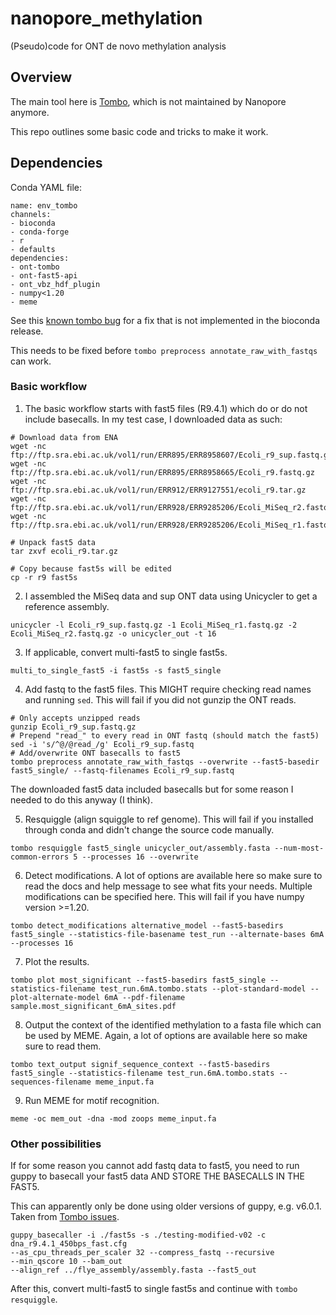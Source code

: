 # nanopore_methylation

(Pseudo)code for ONT de novo methylation analysis

## Overview

The main tool here is [Tombo](https://github.com/nanoporetech/tombo), which is not maintained by Nanopore anymore.

This repo outlines some basic code and tricks to make it work.

## Dependencies


Conda YAML file:

```
name: env_tombo
channels:
- bioconda
- conda-forge
- r
- defaults
dependencies:
- ont-tombo
- ont-fast5-api
- ont_vbz_hdf_plugin
- numpy<1.20
- meme
```

See this [known tombo bug](https://github.com/nanoporetech/tombo/issues/394) for a fix that is not implemented in the bioconda release.

This needs to be fixed before `tombo preprocess annotate_raw_with_fastqs` can work.


### Basic workflow

1. The basic workflow starts with fast5 files (R9.4.1) which do or do not include basecalls. In my test case, I downloaded data as such:

```
# Download data from ENA
wget -nc ftp://ftp.sra.ebi.ac.uk/vol1/run/ERR895/ERR8958607/Ecoli_r9_sup.fastq.gz
wget -nc ftp://ftp.sra.ebi.ac.uk/vol1/run/ERR895/ERR8958665/Ecoli_r9.fastq.gz
wget -nc ftp://ftp.sra.ebi.ac.uk/vol1/run/ERR912/ERR9127551/ecoli_r9.tar.gz
wget -nc ftp://ftp.sra.ebi.ac.uk/vol1/run/ERR928/ERR9285206/Ecoli_MiSeq_r2.fastq.gz
wget -nc ftp://ftp.sra.ebi.ac.uk/vol1/run/ERR928/ERR9285206/Ecoli_MiSeq_r1.fastq.gz

# Unpack fast5 data
tar zxvf ecoli_r9.tar.gz

# Copy because fast5s will be edited
cp -r r9 fast5s 
```

2. I assembled the MiSeq data and sup ONT data using Unicycler to get a reference assembly.

```
unicycler -l Ecoli_r9_sup.fastq.gz -1 Ecoli_MiSeq_r1.fastq.gz -2 Ecoli_MiSeq_r2.fastq.gz -o unicycler_out -t 16
```

3. If applicable, convert multi-fast5 to single fast5s.

```
multi_to_single_fast5 -i fast5s -s fast5_single
```

4. Add fastq to the fast5 files. This MIGHT require checking read names and running `sed`. This will fail if you did not gunzip the ONT reads.

```
# Only accepts unzipped reads
gunzip Ecoli_r9_sup.fastq.gz
# Prepend "read_" to every read in ONT fastq (should match the fast5)
sed -i 's/^@/@read_/g' Ecoli_r9_sup.fastq
# Add/overwrite ONT basecalls to fast5
tombo preprocess annotate_raw_with_fastqs --overwrite --fast5-basedir fast5_single/ --fastq-filenames Ecoli_r9_sup.fastq
```
The downloaded fast5 data included basecalls but for some reason I needed to do this anyway (I think).

5. Resquiggle (align squiggle to ref genome). This will fail if you installed through conda and didn't change the source code manually.

```
tombo resquiggle fast5_single unicycler_out/assembly.fasta --num-most-common-errors 5 --processes 16 --overwrite
```

6. Detect modifications. A lot of options are available here so make sure to read the docs and help message to see what fits your needs. Multiple modifications can be specified here. This will fail if you have numpy version >=1.20.

```
tombo detect_modifications alternative_model --fast5-basedirs fast5_single --statistics-file-basename test_run --alternate-bases 6mA --processes 16
```

7. Plot the results.

```
tombo plot most_significant --fast5-basedirs fast5_single --statistics-filename test_run.6mA.tombo.stats --plot-standard-model --plot-alternate-model 6mA --pdf-filename sample.most_significant_6mA_sites.pdf
```

8. Output the context of the identified methylation to a fasta file which can be used by MEME. Again, a lot of options are available here so make sure to read them.

```
tombo text_output signif_sequence_context --fast5-basedirs fast5_single --statistics-filename test_run.6mA.tombo.stats --sequences-filename meme_input.fa
```

9. Run MEME for motif recognition.

```
meme -oc mem_out -dna -mod zoops meme_input.fa
```


### Other possibilities

If for some reason you cannot add fastq data to fast5, you need to run guppy to basecall your fast5 data AND STORE THE BASECALLS IN THE FAST5.

This can apparently only be done using older versions of guppy, e.g. v6.0.1. Taken from [Tombo issues](https://github.com/nanoporetech/tombo/issues/422#issuecomment-1448571213).

```
guppy_basecaller -i ./fast5s -s ./testing-modified-v02 -c dna_r9.4.1_450bps_fast.cfg
--as_cpu_threads_per_scaler 32 --compress_fastq --recursive
--min_qscore 10 --bam_out
--align_ref ../flye_assembly/assembly.fasta --fast5_out
```

After this, convert multi-fast5 to single fast5s and continue with `tombo resquiggle`.
